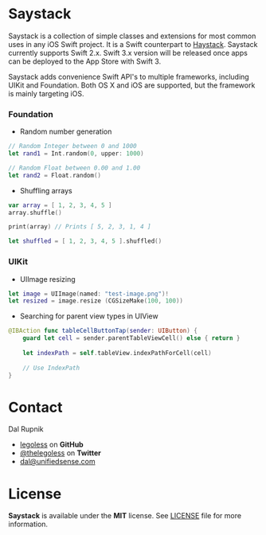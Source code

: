 # Saystack

Saystack is a collection of simple classes and extensions for most common uses in any iOS Swift project. It is a Swift counterpart to [Haystack](https://github.com/legoless/Haystack). Saystack currently supports Swift 2.x. Swift 3.x version will be released once apps can be deployed to the App Store with Swift 3.

Saystack adds convenience Swift API's to multiple frameworks, including UIKit and Foundation. Both OS X and iOS are supported, but the framework is mainly targeting iOS.

### Foundation

- Random number generation

```swift
// Random Integer between 0 and 1000
let rand1 = Int.random(0, upper: 1000)

// Random Float between 0.00 and 1.00
let rand2 = Float.random()
```

- Shuffling arrays

```swift
var array = [ 1, 2, 3, 4, 5 ]
array.shuffle()

print(array) // Prints [ 5, 2, 3, 1, 4 ]

let shuffled = [ 1, 2, 3, 4, 5 ].shuffled()
```

### UIKit

- UIImage resizing

```swift
let image = UIImage(named: "test-image.png")!
let resized = image.resize (CGSizeMake(100, 100))
```

- Searching for parent view types in UIView

```swift
@IBAction func tableCellButtonTap(sender: UIButton) {
    guard let cell = sender.parentTableViewCell() else { return }
    
    let indexPath = self.tableView.indexPathForCell(cell)
    
    // Use IndexPath
}
```

Contact
======

Dal Rupnik

- [legoless](https://github.com/legoless) on **GitHub**
- [@thelegoless](https://twitter.com/thelegoless) on **Twitter**
- [dal@unifiedsense.com](mailto:dal@unifiedsense.com)

License
======

**Saystack** is available under the **MIT** license. See [LICENSE](https://github.com/Legoless/Saystack/blob/master/LICENSE) file for more information.

